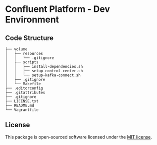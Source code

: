 # Confluent Platform - Dev Environment

## Code Structure

    ├── volume
    │   ├── resources
    │   │   └── .gitignore
    │   ├── scripts
    │   │   ├── install-dependencies.sh
    │   │   ├── setup-control-center.sh
    │   │   └── setup-kafka-connect.sh
    │   ├── .gitignore
    │   └── Makefile
    ├── .editorconfig
    ├── .gitattributes
    ├── .gitignore
    ├── LICENSE.txt
    ├── README.md
    └── Vagrantfile

## License

This package is open-sourced software licensed under the [MIT license](http://opensource.org/licenses/MIT).
